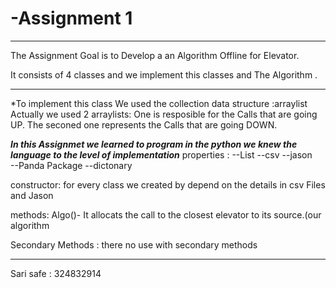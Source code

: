 # -Assignment 1 
--------------------------------------------------------------
The Assignment Goal is to Develop a an Algorithm Offline for Elevator.

It consists of 4 classes and we implement this classes and The Algorithm .

-------------------------------------------------------------------------------------------------------------------------------------------------------------------------------
*To implement this class We used the collection data structure :arraylist 
Actually we used 2 arraylists: One is resposible for the Calls that are going UP.
The seconed one represents the Calls that are going DOWN.

***In this Assignmet we learned to program in the python we knew the language to the level of implementation***
  properties :
  --List
  --csv
  --jason  
  --Panda Package
  --dictonary
  
  constructor:
    for every class we created by depend on the details in csv Files and Jason
    
  methods:
    Algo()- It allocats the call to the closest elevator to its source.(our algorithm
   
    
   Secondary Methods :
    there no use with secondary methods 

--------------------------------------------------------------------------------------------------------------------------
 Sari safe : 324832914
 


